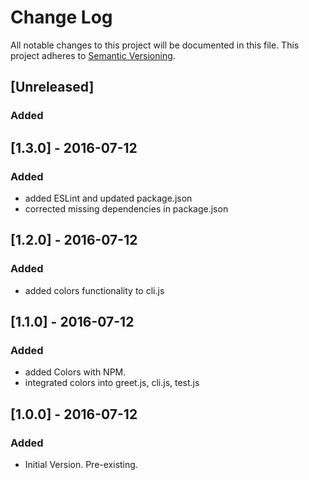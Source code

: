 # Change Log
All notable changes to this project will be documented in this file.
This project adheres to [Semantic Versioning](http://semver.org/).

## [Unreleased]
### Added

## [1.3.0] - 2016-07-12
### Added
- added ESLint and updated package.json
- corrected missing dependencies in package.json


## [1.2.0] - 2016-07-12
### Added
- added colors functionality to cli.js

## [1.1.0] - 2016-07-12
### Added
- added Colors with NPM.
- integrated colors into greet.js, cli.js, test.js

## [1.0.0] - 2016-07-12
### Added
- Initial Version. Pre-existing.
